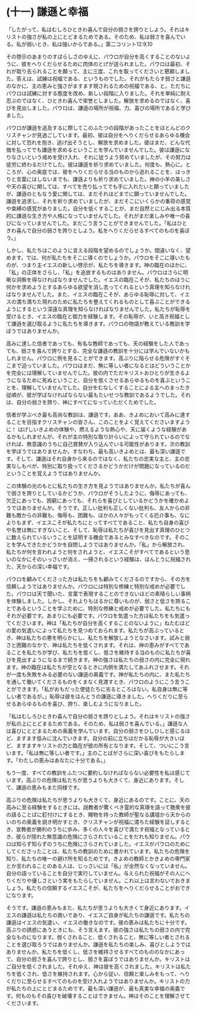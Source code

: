 # (十一) 謙遜と幸福

「したがって、私はむしろひときわ喜んで自分の弱さを誇りとしよう。それはキリストの強さが私の上にとどまるためである。そのため、私は弱さを喜んでいる。私が弱いとき、私は強いからである。」第二コリント12:9,10

その啓示のあまりのすばらしさのゆえに、パウロが自分を高くすることのないように、彼をへりくだらせるために肉体のとげが送られました。パウロは最初、それが取り去られることを願って、主に三度、これを取ってくださいと懇願しました。答えは、試練は祝福である、というものでした。それがもたらす弱さと謙遜のなかに、主の恵みと強さがますます現されるための祝福である、と。ただちにパウロは試練に対する態度を改め、新しい段階に入りました。それを単純に耐え忍ぶのではなく、ひときわ喜んで栄誉としました。解放を求めるのではなく、喜びを見出しました。パウロは、謙遜の場所が祝福、力、喜びの場所であると学びました。

パウロが謙遜を追及するに際してこのふたつの段階があったことをほとんどのクリスチャンが見過ごしています。最初、彼は自分をへりくだらせるあらゆる機会に対して恐れを抱き、逃げ出そうとし、解放を求めました。彼はまだ、どんな代価を払ってでも謙遜を求めるということを学んでいませんでした。彼は謙遜になりなさいという戒めを受け入れ、それに従うよう努めていましたが、その努力は徒労に終わるだけでした。彼は謙遜を祈り求めていました。何度も、熱心に。ところが、心の奥底では、彼をへりくだらせる当のものから逃れることを、はっきりと言葉にはしないまでも、謙遜よりも祈り求めていました。神の小羊の美しさや天の喜びに関しては、すべてを売り払ってでも手に入れたいと願っていましたが、謙遜のともなう愛に関しては、まだそれほどまでに願っていませんでした。謙遜を追求し、それを祈り求めていましたが、まだそこにいくらかの重荷の感覚や束縛の感覚がありました。自分を低くすることが、まだ自然とにじみ出る本質的に謙遜な生き方や人格になっていませんでした。それがまだ楽しみや唯一の喜びになっていませんでした。まだこう言うことができませんでした。「私はひときわ喜んで自分の弱さを誇りとしよう。私をへりくだらせるすべてのものを喜ぼう。」

しかし、私たちはこのように言える段階を望めるのでしょうか。間違いなく、望めます。では、何が私たちをそこに導くのでしょうか。パウロをそこに導いたものが、つまり主イエスの新しい啓示が、私たちを導きます。神の臨在のほかに、「私」の正体をさらし、「私」を追放するものはありません。パウロはさらに明晰な洞察を得なければなりませんでした。イエスの臨在こそが、私たちのほうに何かを求めようとするあらゆる欲望を消し去ってくれるという真理を知らなければなりませんでした。また、イエスの臨在こそが、あらゆる恥辱に対して、イエスの満ち満ちた現れのために私たちを整えてくれるものとして喜ぶことができるようにするという深遠な真理を知らなければなりませんでした。私たちが恥辱を受けるとき、イエスの臨在と御力を経験します。その恥辱が、いと高き祝福として謙遜を選び取るように私たちを導きます。パウロの物語が教えている教訓を学ぼうではありませんか。

高みに達した信者であっても、有名な教師であっても、天の経験をした人であっても、弱さを喜んで誇りとする、完全な謙遜の教訓を十分には学んでいないかもしれません。パウロに例を見ることができます。高ぶりに陥らせる危険がすぐそこまで迫っていました。パウロはまだ、無に等しい者になるとはどういうことかを完全には理解していませんでした。彼の内でただキリストおひとりが生きるようになるために死ぬということ、自分を低くさせるあらゆるものを喜ぶということを、理解していませんでした。自分をむなしくすることによる主へのまったき従順が、彼が学ばなければならない最もたいせつな教訓であるようでした。それは、自分の弱さを誇り、神にすべてになっていただくためでした。

信者が学ぶべき最も高尚な教訓は、謙遜です。ああ、きよめにおいて高みに達することを目指すクリスチャンの皆さん、このことをよく覚えてくださいますように！ はげしいきよめの体験や、燃えるような熱心や、天に届くような経験があるかもしれませんが、それが主の特別な取り計らいによって守られているのでなければ、無意識のうちに自己賞賛が入り込んでいる可能性があります。次の教訓を学ぼうではありませんか。すなわち、最も高いきよめとは、最も深い謙遜です。そして、謙遜はそれ自身から来るのではなく、私たちの忠実な主と、主の忠実なしもべが、特別に取り扱ってくださるかどうかだけが問題になっているのだということを覚えようではありませんか。

この体験の光のもとに私たちの生き方を見ようではありませんか。私たちが喜んで弱さを誇りとしているかどうか、パウロがそうしたように、侮辱にあっても、欠乏にあっても、困窮にあっても、それらを喜びとしているかどうかを確かめようではありませんか。そうです。正しい批判も正しくない批判も、友人からの非難も敵からの非難も、侮辱も、困難も、ほかの人々がもってくる厄介事も、なによりもまず、イエスこそが私たちにとってすべてであること、私たち自身の喜びや名誉は無にすぎないこと、そして、恥辱は私たちが喜びを見出す真理のひとつに数えられているいうことを証明する機会であるとみなすべきなのです。そのことを学んできたかどうかを自問しようではありませんか。「私」から解放され、私たちが何を言われようと何をされようと、イエスこそがすべてであるという思いのなかにそのいっさいが消え、一掃されるという経験は、ほんとうに祝福された、天からの深い幸福です。

パウロを顧みてくださった方は私たちをも顧みてくださるのですから、その方を信頼しようではありませんか。パウロには特別な修練と特別な戒めが必要でした。パウロは天で聞いた、言葉で表現することのできないほどの素晴らしい事柄を体験しました。しかし、それよりもはるかに尊いものが、弱さと低さを誇ることであるということを学ぶために、特別な修練と戒めが必要でした。私たちにもそれが必要です。あまりにも必要です。パウロを気遣った方は私たちをも気遣ってくださいます。神は「私たちが自分を高くすることのないように」ねたむほどの愛の気遣いによって私たちを見つめておられます。私たちが高ぶっているとき、神は私たちの悪を明らかにし、私たちを解放しようとなさいます。試みと弱さと困難のなかで、神は私たちを低くされます。それは、神の恵みがすべてであることを私たちが学び、私たちを低くし、低さを維持する当のものに私たちが喜びを見出すようになるまで続きます。神の強さは私たちの弱さの内に完全に現れます。神の臨在は私たちが空となるときに内側を満たしてあふれさせます。それが一度も失敗をみる必要のない謙遜の奥義です。神が私たちの内に、また私たちを通して働いてくださるものをくまなく見渡すとき、パウロのようにこう言うことができます。「私がおもだった使徒たちに劣るところはない。私自身は無に等しい者であるが。」恥辱は彼をほんとうの謙遜に導きました。へりくだりに至らせるあらゆるものを喜び、誇り、楽しむようになりました。

「私はむしろひときわ喜んで自分の弱さを誇りとしよう。それはキリストの強さが私の上にとどまるためである。そのため、私は弱さを喜んでいる。」謙遜な人は喜びにとどまるための奥義を学んでいます。自分の弱さをひしひしと感じるほど、ますます低みに沈んでいきます。自分の前に立ちはだかる恥辱が大きいほど、ますますキリストの力と臨在が彼の所有となります。そして、ついにこう言います。「私は無に等しい者です。」主のことばがさらに深い喜びをもたらします。「わたしの恵みはあなたに十分である。」

もう一度、すべての教訓をふたつに要約しなければならない必要性を私は感じています。高ぶりの危険は私たちが思うよりも大きくて、身近にあります。そして、謙遜の恵みもまた同様です。

高ぶりの危険は私たちが思うよりも大きくて、身近にあるのです。ことに、天の高みに至る経験をするときには。説教者が驚くべき霊的な真理を語って聴衆を彼の語ることばに釘付けにするとき、賜物を持った教師が聖なる講壇から天からのいのちの奥義を説き明かすとき、クリスチャンが祝福に満ちた経験を証しするとき、宣教者が勝利のうちに歩み、多くの人々を喜びで満たす祝福となっているとき、彼らが隠れた無意識の危険にさらされていることをだれも知りません。パウロは知らず知らずのうちに危険にさらされていました。イエスがパウロのためにしてくださったことは、私たちの教訓のために書かれています。私たちの危険を知り、私たちの唯一の避け所を知るためです。きよめの教師とかきよめの専門家とか言われることのある人は、じっさいには「私」が全然なくなっていません。自分の語っていることを自分で実行していません。与えられた祝福がその人にへりくだりや優しさという実をもたらしていません。これ以上は言わないでおきましょう。私たちの信頼するイエスこそが、私たちをへりくだらせることがおできになります。

そうです。謙遜の恵みもまた、私たちが思うよりも大きくて身近にあります。イエスの謙遜は私たちの救いであり、イエスご自身が私たちの謙遜です。私たちの謙遜はイエスの気遣い、イエスの働きなのです。彼の恵みは私たちに十分です。高ぶりの誘惑にあうときにも、そう言えます。彼の強さは私たちの弱さの内で完全なものになります。弱くされること、低くされること、無に等しい者とされることを選び取ろうではありませんか。謙遜を私たちの楽しみ、喜びとしようではありませんか。私たちを低くし、低さを維持させるすべてのもののなかにあって、自分の弱さを喜んで誇りとし、弱さを喜ぼうではありませんか。キリストはご自分を低くされました。それゆえ、神は彼を高くされました。キリストは私たちを低くされ、低さを維持されます。心から従い、信頼と楽しみをもって、へりくだりに至らせるすべてのものを受け入れようではありませんか。キリストの力が私たちの上にとどまるためです。最も深い謙遜が、最も真実な幸福の奥義です。何ものもその喜びを破壊することはできません。神はそのことを理解させてくださいます。
